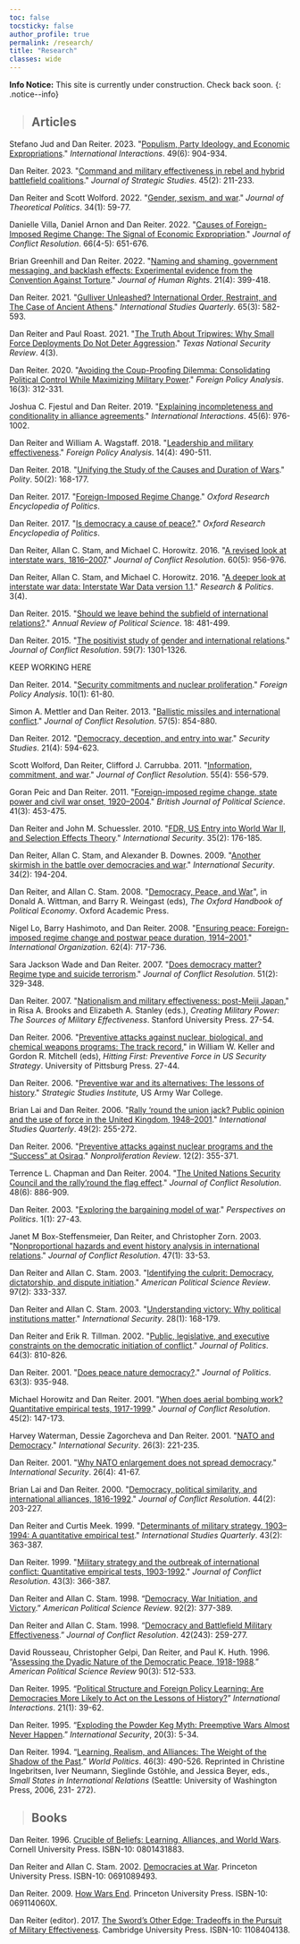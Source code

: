 ```yaml
---
toc: false
tocsticky: false
author_profile: true
permalink: /research/
title: "Research"
classes: wide
---
```


**Info Notice:** This site is currently under construction. Check back soon.
{: .notice--info}

> ## Articles

Stefano Jud and Dan Reiter. 2023. "[Populism, Party Ideology, and Economic Expropriations](https://doi.org/10.1080/03050629.2023.2264464)." *International Interactions*. 49(6): 904-934.

Dan Reiter. 2023. "[Command and military effectiveness in rebel and hybrid battlefield coalitions](https://doi-org.proxy.library.emory.edu/10.1080/01402390.2021.2002692)." *Journal of Strategic Studies*. 45(2): 211-233.

Dan Reiter and Scott Wolford. 2022. "[Gender, sexism, and war](https://doi-org.proxy.library.emory.edu/10.1177/09516298211061151)." *Journal of Theoretical Politics*. 34(1): 59-77.

Danielle Villa, Daniel Arnon and Dan Reiter. 2022. "[Causes of Foreign-Imposed Regime Change: The Signal of Economic Expropriation](https://doi-org.proxy.library.emory.edu/10.1177/00220027211070604)." *Journal of Conflict Resolution*. 66(4-5): 651-676.

Brian Greenhill and Dan Reiter. 2022. "[Naming and shaming, government messaging, and backlash effects: Experimental evidence from the Convention Against Torture](https://doi-org.proxy.library.emory.edu/10.1080/14754835.2021.2011710)." *Journal of Human Rights*. 21(4): 399-418.

Dan Reiter. 2021. "[Gulliver Unleashed? International Order, Restraint, and The Case of Ancient Athens](https://doi-org.proxy.library.emory.edu/10.1093/isq/sqab061)." *International Studies Quarterly*. 65(3): 582-593.

Dan Reiter and Paul Roast. 2021. "[The Truth About Tripwires: Why Small Force Deployments Do Not Deter Aggression]( http://dx.doi.org/10.26153/tsw/13989)." *Texas National Security Review*. 4(3).

Dan Reiter. 2020. "[Avoiding the Coup-Proofing Dilemma: Consolidating Political Control While Maximizing Military Power](https://academic-oup-com/fpa/article-pdf/doi/10.1093/fpa/oraa001/33403138/oraa001.pdf)." *Foreign Policy Analysis*. 16(3): 312-331.

Joshua C. Fjestul and Dan Reiter. 2019. "[Explaining incompleteness and conditionality in alliance agreements](https://doi-org.proxy.library.emory.edu/10.1093/fpa/oraa001)." *International Interactions*. 45(6): 976-1002.

Dan Reiter and William A. Wagstaff. 2018. "[Leadership and military effectiveness](https://doi-org.proxy.library.emory.edu/10.1093/fpa/orx003)." *Foreign Policy Analysis*. 14(4): 490-511.

Dan Reiter. 2018. "[Unifying the Study of the Causes and Duration of Wars](https://doi.org/10.1086/696288)." *Polity*. 50(2): 168-177.

Dan Reiter. 2017. "[Foreign-Imposed Regime Change](https://doi-org.proxy.library.emory.edu/10.1093/acrefore/9780190228637.013.335)." *Oxford Research Encyclopedia of Politics*.

Dan Reiter. 2017. "[Is democracy a cause of peace?](https://doi-org.proxy.library.emory.edu/10.1093/acrefore/9780190228637.013.287)." *Oxford Research Encyclopedia of Politics*.

Dan Reiter, Allan C. Stam, and Michael C. Horowitz. 2016. "[A revised look at interstate wars, 1816–2007](https://doi-org.proxy.library.emory.edu/10.1177/0022002714553107)." *Journal of Conflict Resolution*. 60(5): 956-976.

Dan Reiter, Allan C. Stam, and Michael C. Horowitz. 2016. "[A deeper look at interstate war data: Interstate War Data version 1.1](https://doi-org.proxy.library.emory.edu/10.1177/2053168016683840)." *Research & Politics*. 3(4).

Dan Reiter. 2015. "[Should we leave behind the subfield of international relations?](https://doi-org.proxy.library.emory.edu/10.1146/annurev-polisci-053013-041156)." *Annual Review of Political Science*. 18: 481-499.

Dan Reiter. 2015. "[The positivist study of gender and international relations](https://www.jstor.org/stable/24546341)." *Journal of Conflict Resolution*. 59(7): 1301-1326.

KEEP WORKING HERE

Dan Reiter. 2014. "[Security commitments and nuclear proliferation](https://academic-oup-com/fpa/article-abstract/10/1/61/1824345)." *Foreign Policy Analysis*. 10(1): 61-80.

Simon A. Mettler and Dan Reiter. 2013. "[Ballistic missiles and international conflict](https://journals-sagepub-com/doi/full/10.1177/0022002712453702)." *Journal of Conflict Resolution*. 57(5): 854-880.

Dan Reiter. 2012. "[Democracy, deception, and entry into war](https://www-tandfonline-com/doi/full/10.1080/09636412.2012.734229)." *Security Studies*. 21(4): 594-623.

Scott Wolford, Dan Reiter, Clifford J. Carrubba. 2011. "[Information, commitment, and war](https://journals-sagepub-com/doi/abs/10.1177/0022002710393921)." *Journal of Conflict Resolution*. 55(4): 556-579.

Goran Peic and Dan Reiter. 2011. "[Foreign-imposed regime change, state power and civil war onset, 1920–2004](https://www-cambridge-org/core/journals/british-journal-of-political-science/article/foreignimposed-regime-change-state-power-and-civil-war-onset-19202004/1226DBF6E9E9DA97534FD3D91A1702F7)." *British Journal of Political Science*. 41(3): 453-475.

Dan Reiter and John M. Schuessler. 2010. "[FDR, US Entry into World War II, and Selection Effects Theory](https://www-jstor-org/stable/40981247)." *International Security*. 35(2): 176-185.

Dan Reiter, Allan C. Stam, and Alexander B. Downes. 2009. "[Another skirmish in the battle over democracies and war](https://www-jstor-org/stable/40389217)." *International Security*. 34(2): 194-204.

Dan Reiter, and Allan C. Stam. 2008. "[Democracy, Peace, and War](https://doi-org/10.1093/oxfordhb/9780199548477.003.0048)", in Donald A. Wittman, and Barry R. Weingast (eds), *The Oxford Handbook of Political Economy*. Oxford Academic Press.

Nigel Lo, Barry Hashimoto, and Dan Reiter. 2008. "[Ensuring peace: Foreign-imposed regime change and postwar peace duration, 1914–2001](https://www-cambridge-org/core/journals/international-organization/article/ensuring-peace-foreignimposed-regime-change-and-postwar-peace-duration-19142001/DC9CEE80C77B67351DCB867E77F3843F)." *International Organization*. 62(4): 717-736.

Sara Jackson Wade and Dan Reiter. 2007. "[Does democracy matter? Regime type and suicide terrorism](https://journals-sagepub-com/doi/abs/10.1177/0022002706298137)." *Journal of Conflict Resolution*. 51(2): 329-348.

Dan Reiter. 2007. "[Nationalism and military effectiveness: post-Meiji Japan](10.11126/stanford/9780804753999.003.0002)," in Risa A. Brooks and Elizabeth A. Stanley (eds.), *Creating Military Power: The Sources of Military Effectiveness*. Stanford University Press. 27-54.

Dan Reiter. 2006. "[Preventive attacks against nuclear, biological, and chemical weapons programs: The track record](https://www.files.ethz.ch/isn/46216/Reiter_Preventive_Attacks.pdf)," in William W. Keller and Gordon R. Mitchell (eds), *Hitting First: Preventive Force in US Security Strategy*. University of Pittsburg Press. 27-44.

Dan Reiter. 2006. "[Preventive war and its alternatives: The lessons of history](https://books-google-com/books?hl=en&amp;lr=&amp;id=SF7_svwJZk8C&amp;oi=fnd&amp;pg=PA1&amp;dq=info:Hp5ndtlvySEJ:scholar.google.com&amp;ots=0eHIL0Quop&amp;sig=y3JBRvcIOTL1QCgKJetC9U6eLFc)." *Strategic Studies Institute,* US Army War College.

Brian Lai and Dan Reiter. 2006. "[Rally ‘round the union jack? Public opinion and the use of force in the United Kingdom, 1948–2001](https://academic-oup-com/isq/article/49/2/255/1796362)." *International Studies Quarterly*. 49(2): 255-272.

Dan Reiter. 2006. "[Preventive attacks against nuclear programs and the “Success” at Osiraq](https://www-tandfonline-com/doi/full/10.1080/10736700500379008)." *Nonproliferation Review*. 12(2): 355-371.

Terrence L. Chapman and Dan Reiter. 2004. "[The United Nations Security Council and the rally’round the flag effect](https://journals-sagepub-com/doi/abs/10.1177/0022002704269353)." *Journal of Conflict Resolution*. 48(6): 886-909.

Dan Reiter. 2003. "[Exploring the bargaining model of war](https://www-cambridge-org/core/journals/perspectives-on-politics/article/exploring-the-bargaining-model-of-war/0CD52D9B2684E7485A97F32D648F4926)." *Perspectives on Politics*. 1(1): 27-43.

Janet M Box-Steffensmeier, Dan Reiter, and Christopher Zorn. 2003. "[Nonproportional hazards and event history analysis in international relations](https://journals-sagepub-com/doi/abs/10.1177/0022002702239510)." *Journal of Conflict Resolution*. 47(1): 33-53.

Dan Reiter and Allan C. Stam. 2003. "[Identifying the culprit: Democracy, dictatorship, and dispute initiation](https://www-cambridge-org/core/journals/american-political-science-review/article/identifying-the-culprit-democracy-dictatorship-and-dispute-initiation/9ED65B4BAC07633068001577454B1224)." *American Political Science Review*. 97(2): 333-337.

Dan Reiter and Allan C. Stam. 2003. "[Understanding victory: Why political institutions matter](https://muse-jhu-edu/article/46144)." *International Security*. 28(1): 168-179.

Dan Reiter and Erik R. Tillman. 2002. "[Public, legislative, and executive constraints on the democratic initiation of conflict](https://onlinelibrary-wiley-com/doi/abs/10.1111/0022-3816.00147)." *Journal of Politics*. 64(3): 810-826.

Dan Reiter. 2001. "[Does peace nature democracy?](https://onlinelibrary-wiley-com/doi/abs/10.1111/0022-3816.00095)." *Journal of Politics*. 63(3): 935-948.

Michael Horowitz and Dan Reiter. 2001. "[When does aerial bombing work? Quantitative empirical tests, 1917-1999](https://journals-sagepub-com/doi/abs/10.1177/0022002701045002001)." *Journal of Conflict Resolution*. 45(2): 147-173.

Harvey Waterman, Dessie Zagorcheva and Dan Reiter. 2001. "[NATO and Democracy](https://www-jstor-org/stable/3092095)." *International Security*. 26(3): 221-235.

Dan Reiter. 2001. "[Why NATO enlargement does not spread democracy](https://www-jstor-org/stable/3092133)." *International Security*. 26(4): 41-67.

Brian Lai and Dan Reiter. 2000. "[Democracy, political similarity, and international alliances, 1816-1992](https://journals-sagepub-com/doi/abs/10.1177/0022002700044002003)." *Journal of Conflict Resolution*. 44(2): 203-227.

Dan Reiter and Curtis Meek. 1999. "[Determinants of military strategy, 1903–1994: A quantitative empirical test](https://academic-oup-com/isq/article/43/2/363/1806377)." *International Studies Quarterly*. 43(2): 363-387.

Dan Reiter. 1999. "[Military strategy and the outbreak of international conflict: Quantitative empirical tests, 1903-1992](https://journals-sagepub-com/doi/abs/10.1177/0022002799043003005)." *Journal of Conflict Resolution*. 43(3): 366-387.


Dan Reiter and Allan C. Stam. 1998. “[Democracy, War Initiation, and Victory](https://www-jstor-org/stable/2585670?seq=1).” *American Political Science Review*. 92(2): 377-389.

Dan Reiter and Allan C. Stam. 1998. “[Democracy and Battlefield Military Effectiveness](https://www-jstor-org/stable/174514?seq=1#page_scan_tab_contents).” *Journal of Conflict Resolution*. 42(243): 259-277.

David Rousseau, Christopher Gelpi, Dan Reiter, and Paul K. Huth. 1996. “[Assessing the Dyadic Nature of the Democratic Peace, 1918-1988](https://www.jstor.org/stable/2082606).” *American Political Science Review* 90(3): 512-533.

Dan Reiter. 1995. “[Political Structure and Foreign Policy Learning: Are Democracies More Likely to Act on the Lessons of History?](https://doi-org/10.1080/03050629508434859)” *International Interactions*. 21(1): 39-62.

Dan Reiter. 1995. “[Exploding the Powder Keg Myth: Preemptive Wars Almost Never Happen](https://www.jstor.org/stable/2539227).” *International Security*, 20(3): 5-34.

Dan Reiter. 1994. “[Learning, Realism, and Alliances: The Weight of the Shadow of the Past](https://www-cambridge-org/core/journals/world-politics/article/abs/learning-realism-and-alliances-the-weight-of-the-shadow-of-the-past/98D46FD385AEACB9B762C6F70312BD8D).” *World Politics*. 46(3): 490-526. Reprinted in Christine Ingebritsen, Iver Neumann, Sieglinde Gstöhle, and Jessica Beyer, eds., *Small States in International Relations* (Seattle: University of Washington Press, 2006, 231- 272).






> ## Books

Dan Reiter. 1996. [Crucible of Beliefs: Learning, Alliances, and World Wars](https://www.amazon.com/Crucible-Beliefs-Learning-Alliances-Security/dp/0801431883). Cornell University Press. ISBN-10: 0801431883.

Dan Reiter and Allan C. Stam. 2002. [Democracies at War](https://www.amazon.com/Democracies-at-War-Dan-Reiter/dp/0691089493/ref=sr_1_1?s=books&ie=UTF8&qid=1538355928&sr=1-1&keywords=democracies+at+war). Princeton University Press. ISBN-10: 0691089493.

Dan Reiter. 2009. [How Wars End](https://www.amazon.com/How-Wars-End-Dan-Reiter/dp/069114060X). Princeton University Press. ISBN-10: 069114060X.

Dan Reiter (editor). 2017. [The Sword’s Other Edge: Tradeoffs in the Pursuit of Military Effectiveness](https://www.amazon.com/Swords-Other-Edge-Trade-offs-Effectiveness/dp/1108404138/ref=sr_1_1?s=books&ie=UTF8&qid=1538355987&sr=1-1&keywords=The+Sword%E2%80%99s+Other+Edge%3A+Tradeoffs+in+the+Pursuit+of+Military+Effectiveness). Cambridge University Press. ISBN-10: 1108404138.
